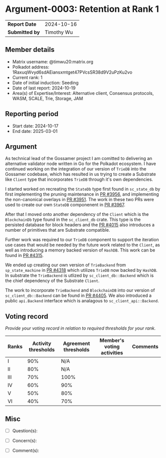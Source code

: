 # Argument-0003: Retention at Rank 1

|                 |                                                                                             |
| --------------- | ------------------------------------------------------------------------------------------- |
| **Report Date** | 2024-10-16                                                                                  |
| **Submitted by**| Timothy Wu                                                                                  |


## Member details

- Matrix username: @timwu20:matrix.org
- Polkadot address: 1RaxuqWvyd6sdAEiansxmtget47PVcsSR38d9V2uPzKu2vo
- Current rank: 1
- Date of initial induction: Seeding
- Date of last report: 2024-10-19
- Area(s) of Expertise/Interest: Alternative client, Consensus protocols, WASM, SCALE, Trie, Storage, JAM


## Reporting period

- Start date: 2024-10-17
- End date: 2025-03-01


## Argument

As technical lead of the Gossamer project I am comitted to delivering an alternative validator node written in Go for the Polkadot ecosystem.  I have continued working on the integration of our version of `TrieDB` into the Gossamer codebase, which has resulted in us trying to create a Substrate like `Client` type that incorporates `TrieDB` through it's own dependencies.

I started worked on recreating the `StateDb` type first found in `sc_state_db` by first implementing the pruning maintenance in [PR #3956](https://github.com/ChainSafe/gossamer/pull/3956), and implementing the non-canonical overlays in [PR #3951](https://github.com/ChainSafe/gossamer/pull/3951).  The work in these two PRs were used to create our own `StateDB` componenent in [PR #3967](https://github.com/ChainSafe/gossamer/pull/3967).

After that I moved onto another dependency of the `Client` which is the `BlockchainDb` type found in the `sc_client_db` crate.  This type is the persisted database for block headers and the [PR #4015](https://github.com/ChainSafe/gossamer/pull/4015) also introduces a number of primitives that are Substrate compatible.

Further work was required to our `TrieDB` component to support the iteration use cases that would be needed by the future work related to the `Client`, as well as introducing a memory backed version of `HashDB`.  This work can be found in [PR #4315](https://github.com/ChainSafe/gossamer/pull/4315).

We ended up creating our own version of `TrieBackend` from `sp_state_machine` in [PR #4318](https://github.com/ChainSafe/gossamer/pull/4318) which utilizes `TrieDB` now backed by `HashDB`. In substrate the `TrieBackend` is utlized by `sc_client_db::Backend` which is the chief dependency of the Substrate `Client`.  

The work to incorporate `TrieBackend` and `BlockchainDB` into our version of `sc_client_db::Backend` can be found in [PR #4405](https://github.com/ChainSafe/gossamer/pull/4405).  We also introduced a public `api.Backend` interface which is analagous to `sc_client_api::Backend`.  


## Voting record
*Provide your voting record in relation to required thresholds for your rank.* 

|  Ranks | Activity thresholds | Agreement thresholds | Member's voting activities | Comments |
|---|---|---|---|---|
|I  |90%   |N/A   |   |  |
|II |80%   |N/A   |   |  |
|III|70%   |100%  |   |  |
|IV |60%   |90%   |   |  |
|V  |50%   |80%   |   |  |
|VI |40%   |70%   |   |  |


## Misc

- [ ] Question(s): 

- [ ] Concern(s): 

- [ ] Comment(s): 

